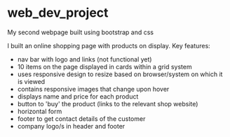 # web_dev_project
My second webpage built using bootstrap and css

I built an online shopping page with products on display. Key features:

* nav bar with logo and links (not functional yet)
* 10 items on the page displayed in cards within a grid system
* uses responsive design to resize based on browser/system on which it is viewed
* contains responsive images that change upon hover
* displays name and price for each product
* button to 'buy' the product (links to the relevant shop website)
* horizontal form
* footer to get contact details of the customer
* company logo/s in header and footer
